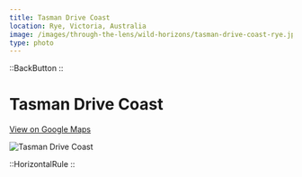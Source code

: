 ```yaml
---
title: Tasman Drive Coast
location: Rye, Victoria, Australia
image: /images/through-the-lens/wild-horizons/tasman-drive-coast-rye.jpg
type: photo
---
```


::BackButton
::

# Tasman Drive Coast

<a href="https://www.google.com/maps/search/?api=1&query=Rye,+Victoria,+Australia" target="_blank" rel="noopener noreferrer">View on Google Maps</a>

![Tasman Drive Coast](/images/through-the-lens/wild-horizons/tasman-drive-coast-rye.jpg)

<div class="mb-8"></div>

::HorizontalRule
::
